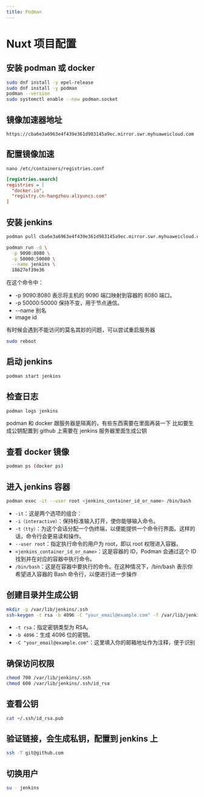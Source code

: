 ```yaml
---
title: Podman
---
```


# Nuxt 项目配置

## 安装 podman 或 docker

```bash
sudo dnf install -y epel-release
sudo dnf install -y podman
podman --version
sudo systemctl enable --now podman.socket
```

## 镜像加速器地址

```link
https://cba6e3a6963e4f439e361d983145a9ec.mirror.swr.myhuaweicloud.com
```

## 配置镜像加速

`nano /etc/containers/registries.conf`

```ini
[registries.search]
registries = [
  "docker.io",
  "registry.cn-hangzhou.aliyuncs.com"
]
```

## 安装 jenkins

```bash
podman pull cba6e3a6963e4f439e361d983145a9ec.mirror.swr.myhuaweicloud.com/library/jenkins/jenkins
```

```bash
podman run -d \
  -p 9090:8080 \
  -p 50000:50000 \
  --name jenkins \
  18627ef39e36
```

在这个命令中：

- -p 9090:8080 表示将主机的 9090 端口映射到容器的 8080 端口。
- -p 50000:50000 保持不变，用于节点通信。
- --name 别名
- image id

有时候会遇到不能访问的莫名其妙的问题，可以尝试重启服务器

```bash
sudo reboot
```

## 启动 jenkins

```bash
podman start jenkins
```

## 检查日志

```bash
podman logs jenkins
```

podman 和 docker 跟服务器是隔离的，有些东西需要在里面再装一下
比如要生成公钥配置到 github 上需要在 jenkins 服务器里面生成公钥

## 查看 docker 镜像

```bash
podman ps (docker ps)
```

## 进入 jenkins 容器

```bash
podman exec -it --user root <jenkins_container_id_or_name> /bin/bash
```

- `-it`：这是两个选项的组合：
- `-i（interactive）`：保持标准输入打开，使你能够输入命令。
- `-t（tty）`：为这个会话分配一个伪终端，以便能提供一个命令行界面。这样的话，命令行会更易读和操作。
- `--user root`：指定执行命令的用户为 root，即以 root 权限进入容器。
- `<jenkins_container_id_or_name>`：这是容器的 ID，Podman 会通过这个 ID 找到并在对应的容器中执行命令。
- `/bin/bash`：这是在容器中要执行的命令。在这种情况下，/bin/bash 表示你希望进入容器的 Bash 命令行，以便进行进一步操作

## 创建目录并生成公钥

```bash
mkdir -p /var/lib/jenkins/.ssh
ssh-keygen -t rsa -b 4096 -C "your_email@example.com" -f /var/lib/jenkins/.ssh/id_rsa
```

- `-t rsa`：指定密钥类型为 RSA。
- `-b 4096`：生成 4096 位的密钥。
- `-C "your_email@example.com"`：这里填入你的邮箱地址作为注释，便于识别

## 确保访问权限

```bash
chmod 700 /var/lib/jenkins/.ssh
chmod 600 /var/lib/jenkins/.ssh/id_rsa
```

## 查看公钥

```bash
cat ~/.ssh/id_rsa.pub
```

## 验证链接，会生成私钥，配置到 jenkins 上

```bash
ssh -T git@github.com
```

## 切换用户

```bash
su - jenkins
```

